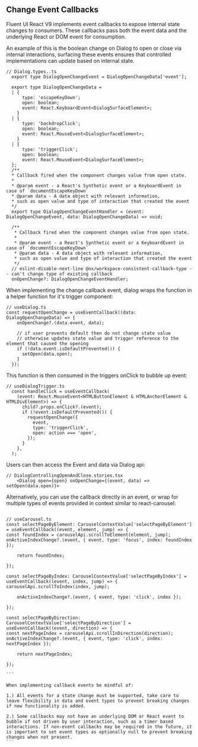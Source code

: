 ## Change Event Callbacks

Fluent UI React V9 implements event callbacks to expose internal state changes to consumers. These callbacks pass both the event data and the underlying React or DOM event for consumption.

An example of this is the boolean change on Dialog to open or close via internal interactions, surfacing these events ensures that controlled implementations can update based on internal state.

```
// Dialog.types..ts
  export type DialogOpenChangeEvent = DialogOpenChangeData['event'];

  export type DialogOpenChangeData =
  | {
      type: 'escapeKeyDown';
      open: boolean;
      event: React.KeyboardEvent<DialogSurfaceElement>;
    }
  | {
      type: 'backdropClick';
      open: boolean;
      event: React.MouseEvent<DialogSurfaceElement>;
    }
  | {
      type: 'triggerClick';
      open: boolean;
      event: React.MouseEvent<DialogSurfaceElement>;
  };
  /**
  * Callback fired when the component changes value from open state.
  *
  * @param event - a React's Synthetic event or a KeyboardEvent in case of `documentEscapeKeyDown`
  * @param data - A data object with relevant information,
  * such as open value and type of interaction that created the event
  */
  export type DialogOpenChangeEventHandler = (event: DialogOpenChangeEvent, data: DialogOpenChangeData) => void;

  /**
   * Callback fired when the component changes value from open state.
   *
   * @param event - a React's Synthetic event or a KeyboardEvent in case of `documentEscapeKeyDown`
   * @param data - A data object with relevant information,
   * such as open value and type of interaction that created the event
   */
  // eslint-disable-next-line @nx/workspace-consistent-callback-type -- can't change type of existing callback
  onOpenChange?: DialogOpenChangeEventHandler;
```

When implementing the change callback event, dialog wraps the function in a helper function for it's trigger component:

```
// useDialog.ts
const requestOpenChange = useEventCallback((data: DialogOpenChangeData) => {
    onOpenChange?.(data.event, data);

    // if user prevents default then do not change state value
    // otherwise updates state value and trigger reference to the element that caused the opening
    if (!data.event.isDefaultPrevented()) {
      setOpen(data.open);
    }
  });
```

This function is then consumed in the triggers onClick to bubble up event:

```
// useDialogTrigger.ts
  const handleClick = useEventCallback(
    (event: React.MouseEvent<HTMLButtonElement & HTMLAnchorElement & HTMLDivElement>) => {
      child?.props.onClick?.(event);
      if (!event.isDefaultPrevented()) {
        requestOpenChange({
          event,
          type: 'triggerClick',
          open: action === 'open',
        });
      }
    },
  );
```

Users can then access the Event and data via Dialog api:

```
// DialogControllingOpenAndClose.stories.tsx
    <Dialog open={open} onOpenChange={(event, data) => setOpen(data.open)}>
```

Alternatively, you can use the callback directly in an event, or wrap for multiple types of events provided in context similar to react-carousel:

````

// useCarousel.ts
const selectPageByElement: CarouselContextValue['selectPageByElement'] = useEventCallback((event, element, jump) => {
const foundIndex = carouselApi.scrollToElement(element, jump);
onActiveIndexChange?.(event, { event, type: 'focus', index: foundIndex });

    return foundIndex;

});

const selectPageByIndex: CarouselContextValue['selectPageByIndex'] = useEventCallback((event, index, jump) => {
carouselApi.scrollToIndex(index, jump);

    onActiveIndexChange?.(event, { event, type: 'click', index });

});

const selectPageByDirection: CarouselContextValue['selectPageByDirection'] = useEventCallback((event, direction) => {
const nextPageIndex = carouselApi.scrollInDirection(direction);
onActiveIndexChange?.(event, { event, type: 'click', index: nextPageIndex });

    return nextPageIndex;

});

```

When implementing callback events be mindful of:

1.) All events for a state change must be supported, take care to leave flexibility in data and event types to prevent breaking changes if new functionality is added.

2.) Some callbacks may not have an underlying DOM or React event to bubble if not driven by user interaction, such as a timer based interactions. If non-event callbacks may be required in the future, it is important to set event types as optionally null to prevent breaking changes when not present.
```
````
